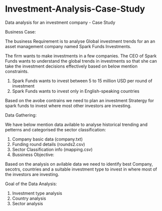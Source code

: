 # Investment-Analysis-Case-Study
Data analysis for an investment company - Case Study

Business Case:

The business Requirement is to analyse Global investment trends for an an asset management company named Spark Funds Investments.

The firm wants to make investments in a few companies. The CEO of Spark Funds wants to understand the global trends in investments so that she can take the investment decisions effectively based on below mention constraints.

  1) Spark Funds wants to invest between 5 to 15 million USD per round of investment
  2) Spark Funds wants to invest only in English-speaking countries

Based on the avobe contrains we need to plan an investment Stratergy for spark funds to invest where most other investors are investing.

Data Gathering:

We have below mention data avilable to analyse historical trending and petterns and categorised the sector classification:

  1) Company basic data (company.txt)
  2) Funding round details (rounds2.csv)
  3) Sector Classification info (mapping.csv)
  4) Bussiness Objective:

Based on the analysis on avilable data we need to identify best Company, secotrs, countries and a suitable investment type to invest in where most of the investors are investing.

Goal of the Data Analysis:

  1) Investment type analysis
  2) Country analysis
  3) Sector analysis
